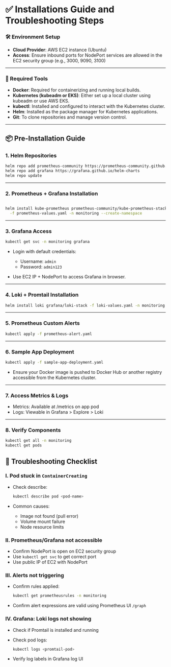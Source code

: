 # ✅ Installations Guide and Troubleshooting Steps

### 🛠 Environment Setup

- **Cloud Provider**: AWS EC2 instance (Ubuntu)
- **Access**: Ensure inbound ports for NodePort services are allowed in the EC2 security group (e.g., 3000, 9090, 3100)

---

### 🔧 Required Tools

- **Docker**: Required for containerizing and running local builds.
- **Kubernetes (kubeadm or EKS)**: Either set up a local cluster using kubeadm or use AWS EKS.
- **kubectl**: Installed and configured to interact with the Kubernetes cluster.
- **Helm**: Installed as the package manager for Kubernetes applications.
- **Git**: To clone repositories and manage version control.

---

## 📦 Pre-Installation Guide

### 1. Helm Repositories

```bash
helm repo add prometheus-community https://prometheus-community.github.io/helm-charts
helm repo add grafana https://grafana.github.io/helm-charts
helm repo update
```
---

### 2. Prometheus + Grafana Installation

```bash

helm install kube-prometheus prometheus-community/kube-prometheus-stack \
  -f prometheus-values.yaml -n monitoring --create-namespace
```
---

### 3. Grafana Access

```bash
kubectl get svc -n monitoring grafana
```

* Login with default credentials:

  * Username: `admin`
  * Password: `admin123`
    
- Use EC2 IP + NodePort to access Grafana in browser.

---

### 4. Loki + Promtail Installation

```bash
helm install loki grafana/loki-stack -f loki-values.yaml -n monitoring
```
---

### 5. Prometheus Custom Alerts

```bash
kubectl apply -f prometheus-alert.yaml
```
---

### 6. Sample App Deployment

```bash
kubectl apply -f sample-app-deployment.yaml
```
- Ensure your Docker image is pushed to Docker Hub or another registry accessible from the Kubernetes cluster.

---

### 7. Access Metrics & Logs

- Metrics: Available at /metrics on app pod
- Logs: Viewable in Grafana > Explore > Loki

---

### 8. Verify Components

```bash
kubectl get all -n monitoring
kubectl get pods
```


## 🧯 Troubleshooting Checklist

### I. Pod stuck in `ContainerCreating`

* Check describe:

  ```bash
  kubectl describe pod <pod-name>
  ```
* Common causes:

  * Image not found (pull error)
  * Volume mount failure
  * Node resource limits

### II. Prometheus/Grafana not accessible

* Confirm NodePort is open on EC2 security group
* Use `kubectl get svc` to get correct port
* Use public IP of EC2 with NodePort

### III. Alerts not triggering

* Confirm rules applied:

  ```bash
  kubectl get prometheusrules -n monitoring
  ```
* Confirm alert expressions are valid using Prometheus UI `/graph`

### IV. Grafana: Loki logs not showing

* Check if Promtail is installed and running
* Check pod logs:

  ```bash
  kubectl logs <promtail-pod>
  ```
* Verify log labels in Grafana log UI

